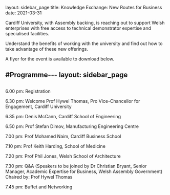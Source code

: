 layout: sidebar_page
title: Knowledge Exchange: New Routes for Business
date: 2021-03-31

Cardiff University, with Assembly backing, is reaching out to support Welsh enterprises with free access to technical demonstrator expertise and specialised facilities.
<!--break-->
Understand the benefits of working with the university and find out how to take advantage of these new offerings.  

A flyer for the event is available to download below.

#Programme---
layout: sidebar_page
---

##  
6.00 pm: Registration  

6.30 pm: Welcome Prof Hywel Thomas, Pro Vice-Chancellor for Engagement, Cardiff University

6.35 pm: Denis McCann, Cardiff School of Engineering  

6.50 pm: Prof Stefan Dimov, Manufacturing Engineering Centre  

7.00 pm: Prof Mohamed Naim, Cardiff Business School  

7.10 pm: Prof Keith Harding, School of Medicine  

7.20 pm: Prof Phil Jones, Welsh School of Architecture  

7.30 pm: Q&A (Speakers to be joined by Dr Christian Bryant, Senior Manager, Academic Expertise for Business, Welsh Assembly Government)
Chaired by: Prof Hywel Thomas  

7.45 pm: Buffet and Networking